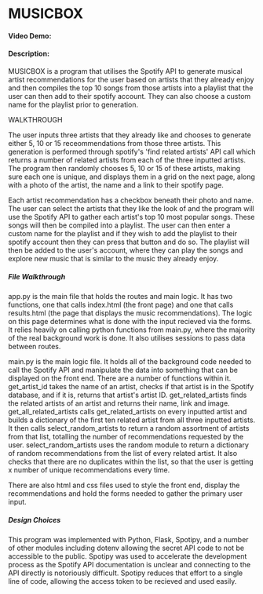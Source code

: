 # MUSICBOX
#### Video Demo:  <URL HERE>
#### Description:

MUSICBOX is a program that utilises the Spotify API to generate musical artist recommendations for the user based on artists that they already enjoy and then compiles the top 10 songs from those artists into a playlist that the user can then add to their spotify account. They can also choose a custom name for the playlist prior to generation.

WALKTHROUGH

The user inputs three artists that they already like and chooses to generate either 5, 10 or 15 receommendations from those three artists. This generation is performed through spotify's 'find related artists' API call which returns a number of related artists from each of the three inputted artists. The program then randomly chooses 5, 10 or 15 of these artists, making sure each one is unique, and displays them in a grid on the next page, along with a photo of the artist, the name and a link to their spotify page. 

Each artist recommendation has a checkbox beneath their photo and name. The user can select the artists that they like the look of and the program will use the Spotify API to gather each artist's top 10 most popular songs. These songs will then be compiled into a playlist. The user can then enter a custom name for the playlist and if they wish to add the playlist to their spotify account then they can press that button and do so. The playlist will then be added to the user's account, where they can play the songs and explore new music that is similar to the music they already enjoy.

##### File Walkthrough

app.py is the main file that holds the routes and main logic. It has two functions, one that calls index.html (the front page) and one that calls results.html (the page that displays the music recommendations). The logic on this page determines what is done with the input recieved via the forms. It relies heavily on calling python functions from main.py, where the majority of the real background work is done. It also utilises sessions to pass data between routes.

main.py is the main logic file. It holds all of the background code needed to call the Spotify API and manipulate the data into something that can be displayed on the front end. There are a number of functions within it. get_artist_id takes the name of an artist, checks if that artist is in the Spotify database, and if it is, returns that artist's artist ID. get_related_artists finds the related artists of an artist and returns their name, link and image. get_all_related_artists calls get_related_artists on every inputted artist and builds a dictionary of the first ten related artist from all three inputted artists. It then calls select_random_artists to return a random assortment of artists from that list, totalling the number of recommendations requested by the user. select_random_artists uses the random module to return a dictionary of random recommendations from the list of every related artist. It also checks that there are no duplicates within the list, so that the user is getting x number of unique recommendations every time.

There are also html and css files used to style the front end, display the recommendations and hold the forms needed to gather the primary user input.

##### Design Choices

This program was implemented with Python, Flask, Spotipy, and a number of other modules including dotenv allowing the secret API code to not be accessible to the public. Spotipy was used to accelerate the development process as the Spotify API documentation is unclear and connecting to the API directly is notoriously difficult. Spotipy reduces that effort to a single line of code, allowing the access token to be recieved and used easily. 
